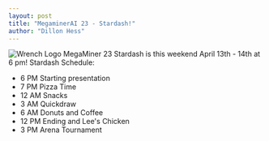 ```yaml
---
layout: post
title: "MegaminerAI 23 - Stardash!"
author: "Dillon Hess"
---
```

![Wrench Logo](/static/img/wrench.png)
MegaMiner 23 Stardash is this weekend April 13th - 14th at 6 pm!
Stardash Schedule:
  - 6 PM Starting presentation
  - 7 PM Pizza Time
  - 12 AM Snacks
  - 3 AM Quickdraw
  - 6 AM Donuts and Coffee
  - 12 PM Ending and Lee's Chicken
  - 3 PM Arena Tournament

